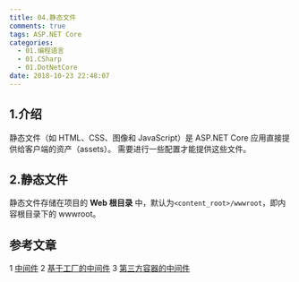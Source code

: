 ```yaml
---
title: 04.静态文件
comments: true
tags: ASP.NET Core
categories:
  - 01.编程语言
  - 01.CSharp
  - 01.DotNetCore
date: 2018-10-23 22:48:07
---
```


## 1.介绍

静态文件（如 HTML、CSS、图像和 JavaScript）是 ASP.NET Core 应用直接提供给客户端的资产（assets）。 需要进行一些配置才能提供这些文件。

<!--more-->

## 2.静态文件

静态文件存储在项目的 **Web 根目录** 中，默认为`<content_root>/wwwroot`，即内容根目录下的 wwwroot。


## 参考文章

1 [中间件](https://docs.microsoft.com/zh-cn/aspnet/core/fundamentals/middleware/?view=aspnetcore-2.1)
2 [基于工厂的中间件](https://docs.microsoft.com/zh-cn/aspnet/core/fundamentals/middleware/extensibility?view=aspnetcore-2.1)
3 [第三方容器的中间件](https://docs.microsoft.com/zh-cn/aspnet/core/fundamentals/middleware/extensibility-third-party-container?view=aspnetcore-2.1)